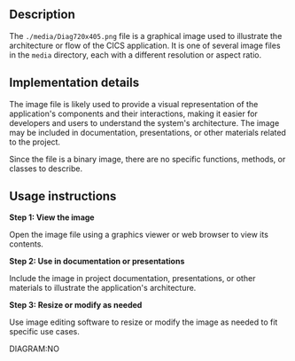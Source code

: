 ## Description

The `./media/Diag720x405.png` file is a graphical image used to illustrate the architecture or flow of the CICS application. It is one of several image files in the `media` directory, each with a different resolution or aspect ratio.

## Implementation details

The image file is likely used to provide a visual representation of the application's components and their interactions, making it easier for developers and users to understand the system's architecture. The image may be included in documentation, presentations, or other materials related to the project.

Since the file is a binary image, there are no specific functions, methods, or classes to describe.

## Usage instructions

**Step 1: View the image**

Open the image file using a graphics viewer or web browser to view its contents.

**Step 2: Use in documentation or presentations**

Include the image in project documentation, presentations, or other materials to illustrate the application's architecture.

**Step 3: Resize or modify as needed**

Use image editing software to resize or modify the image as needed to fit specific use cases.

DIAGRAM:NO